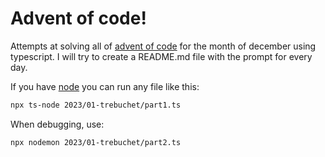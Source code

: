 # Advent of code!

Attempts at solving all of [advent of code](https://adventofcode.com) for the month of december using typescript. I will try to create a README.md file with the prompt for every day.

If you have [node](https://nodejs.org/en) you can run any file like this:

```bash
npx ts-node 2023/01-trebuchet/part1.ts
```

When debugging, use:

```bash
npx nodemon 2023/01-trebuchet/part2.ts
```
